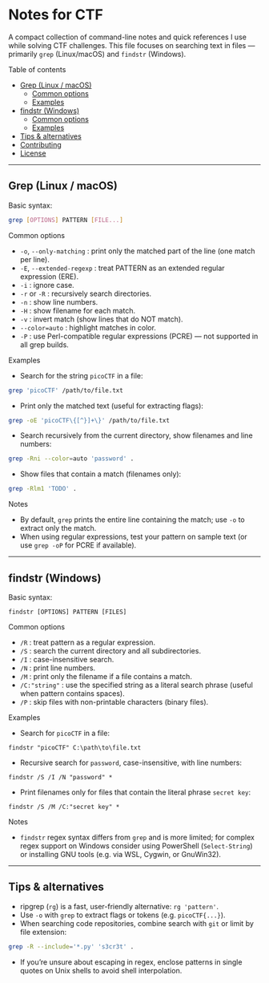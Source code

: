 # Notes for CTF

A compact collection of command-line notes and quick references I use while solving CTF challenges. This file focuses on searching text in files — primarily `grep` (Linux/macOS) and `findstr` (Windows).

Table of contents
- [Grep (Linux / macOS)](#grep-linux--macos)
  - [Common options](#common-options)
  - [Examples](#examples)
- [findstr (Windows)](#findstr-windows)
  - [Common options](#common-options-1)
  - [Examples](#examples-1)
- [Tips & alternatives](#tips--alternatives)
- [Contributing](#contributing)
- [License](#license)

---

## Grep (Linux / macOS)

Basic syntax:
```bash
grep [OPTIONS] PATTERN [FILE...]
```

Common options
- `-o`, `--only-matching` : print only the matched part of the line (one match per line).
- `-E`, `--extended-regexp` : treat PATTERN as an extended regular expression (ERE).
- `-i` : ignore case.
- `-r` or `-R` : recursively search directories.
- `-n` : show line numbers.
- `-H` : show filename for each match.
- `-v` : invert match (show lines that do NOT match).
- `--color=auto` : highlight matches in color.
- `-P` : use Perl-compatible regular expressions (PCRE) — not supported in all grep builds.

Examples
- Search for the string `picoCTF` in a file:
```bash
grep 'picoCTF' /path/to/file.txt
```
- Print only the matched text (useful for extracting flags):
```bash
grep -oE 'picoCTF\{[^}]+\}' /path/to/file.txt
```
- Search recursively from the current directory, show filenames and line numbers:
```bash
grep -Rni --color=auto 'password' .
```
- Show files that contain a match (filenames only):
```bash
grep -Rlm1 'TODO' .
```

Notes
- By default, `grep` prints the entire line containing the match; use `-o` to extract only the match.
- When using regular expressions, test your pattern on sample text (or use `grep -oP` for PCRE if available).

---

## findstr (Windows)

Basic syntax:
```
findstr [OPTIONS] PATTERN [FILES]
```

Common options
- `/R` : treat pattern as a regular expression.
- `/S` : search the current directory and all subdirectories.
- `/I` : case-insensitive search.
- `/N` : print line numbers.
- `/M` : print only the filename if a file contains a match.
- `/C:"string"` : use the specified string as a literal search phrase (useful when pattern contains spaces).
- `/P` : skip files with non-printable characters (binary files).

Examples
- Search for `picoCTF` in a file:
```
findstr "picoCTF" C:\path\to\file.txt
```
- Recursive search for `password`, case-insensitive, with line numbers:
```
findstr /S /I /N "password" *
```
- Print filenames only for files that contain the literal phrase `secret key`:
```
findstr /S /M /C:"secret key" *
```

Notes
- `findstr` regex syntax differs from `grep` and is more limited; for complex regex support on Windows consider using PowerShell (`Select-String`) or installing GNU tools (e.g. via WSL, Cygwin, or GnuWin32).

---

## Tips & alternatives
- ripgrep (`rg`) is a fast, user-friendly alternative: `rg 'pattern'`.
- Use `-o` with `grep` to extract flags or tokens (e.g. `picoCTF{...}`).
- When searching code repositories, combine search with `git` or limit by file extension:
```bash
grep -R --include='*.py' 's3cr3t' .
```
- If you’re unsure about escaping in regex, enclose patterns in single quotes on Unix shells to avoid shell interpolation.


